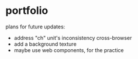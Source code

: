 # portfolio

plans for future updates:
* address "ch" unit's inconsistency cross-browser
* add a background texture
* maybe use web components, for the practice
